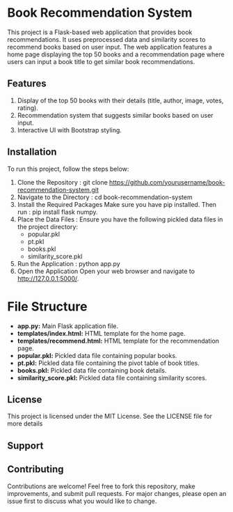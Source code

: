 # Book Recommendation System

This project is a Flask-based web application that provides book recommendations. It uses preprocessed data and similarity scores to recommend books based on user input. The web application features a home page displaying the top 50 books and a recommendation page where users can input a book title to get similar book recommendations.

## Features

1. Display of the top 50 books with their details (title, author, image, votes, rating).
2. Recommendation system that suggests similar books based on user input.
3. Interactive UI with Bootstrap styling.

## Installation

To run this project, follow the steps below:

1. Clone the Repository :
   git clone https://github.com/yourusername/book-recommendation-system.git
2. Navigate to the Directory :
   cd book-recommendation-system
3. Install the Required Packages
   Make sure you have pip installed. Then run :
   pip install flask numpy.
4. Place the Data Files : 
   Ensure you have the following pickled data files in the project directory:
   - popular.pkl
   - pt.pkl
   - books.pkl
   - similarity_score.pkl
5. Run the Application :
   python app.py
6. Open the Application
   Open your web browser and navigate to http://127.0.0.1:5000/.

# File Structure

- **app.py:** Main Flask application file.
- **templates/index.html:** HTML template for the home page.
- **templates/recommend.html:** HTML template for the recommendation page.
- **popular.pkl:** Pickled data file containing popular books.
- **pt.pkl:** Pickled data file containing the pivot table of book titles.
- **books.pkl:** Pickled data file containing book details.
- **similarity_score.pkl:** Pickled data file containing similarity scores.

## License
 
This project is licensed under the MIT License. See the LICENSE file for more details

## Support 
 

## Contributing

 Contributions are welcome! Feel free to fork this repository, make improvements, and submit pull requests. For major changes, please open an issue first to 
 discuss what you would like to change.

 
